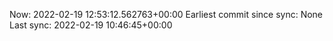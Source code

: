 Now: 2022-02-19 12:53:12.562763+00:00 Earliest commit since sync: None Last sync: 2022-02-19 10:46:45+00:00
